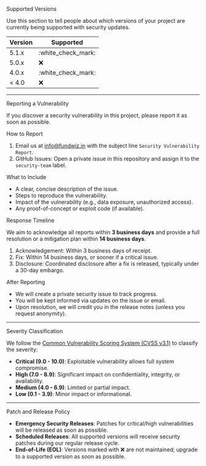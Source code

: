 Supported Versions

Use this section to tell people about which versions of your project are currently being supported with security updates.

| Version | Supported            |
| ------- | -------------------- |
| 5.1.x   | :white\_check\_mark: |
| 5.0.x   | :x:                  |
| 4.0.x   | :white\_check\_mark: |
| < 4.0   | :x:                  |

---

Reporting a Vulnerability

If you discover a security vulnerability in this project, please report it as soon as possible.

How to Report

1. Email us at info@fundwiz.in with the subject line `Security Vulnerability Report`.
2. GitHub Issues: Open a private issue in this repository and assign it to the `security-team` label.

What to Include

* A clear, concise description of the issue.
* Steps to reproduce the vulnerability.
* Impact of the vulnerability (e.g., data exposure, unauthorized access).
* Any proof-of-concept or exploit code (if available).

Response Timeline

We aim to acknowledge all reports within **3 business days** and provide a full resolution or a mitigation plan within **14 business days**.

1. Acknowledgement: Within 3 business days of receipt.
2. Fix: Within 14 business days, or sooner if a critical issue.
3. Disclosure: Coordinated disclosure after a fix is released, typically under a 30-day embargo.

After Reporting

* We will create a private security issue to track progress.
* You will be kept informed via updates on the issue or email.
* Upon resolution, we will credit you in the release notes (unless you request anonymity).

---

Severity Classification

We follow the [Common Vulnerability Scoring System (CVSS v3.1)](https://www.first.org/cvss/) to classify the severity:

* **Critical (9.0 - 10.0)**: Exploitable vulnerability allows full system compromise.
* **High (7.0 - 8.9)**: Significant impact on confidentiality, integrity, or availability.
* **Medium (4.0 - 6.9)**: Limited or partial impact.
* **Low (0.1 - 3.9)**: Minor impact or informational.

---

Patch and Release Policy

* **Emergency Security Releases**: Patches for critical/high vulnerabilities will be released as soon as possible.
* **Scheduled Releases**: All supported versions will receive security patches during our regular release cycle.
* **End-of-Life (EOL)**: Versions marked with ❌ are not maintained; upgrade to a supported version as soon as possible.
